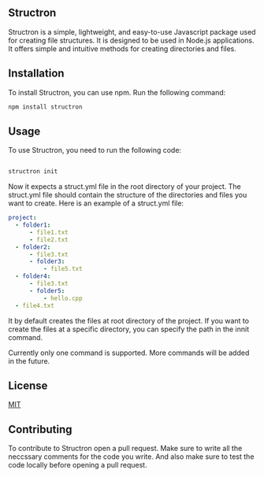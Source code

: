 ## Structron

Structron is a simple, lightweight, and easy-to-use Javascript package used for creating file structures. It is designed to be used in Node.js applications. It offers simple and intuitive methods for creating directories and files.

## Installation

To install Structron, you can use npm. Run the following command:

```bash
npm install structron
```

## Usage

To use Structron, you need to run the following code:

```bash

structron init

```

Now it expects a struct.yml file in the root directory of your project. The struct.yml file should contain the structure of the directories and files you want to create. Here is an example of a struct.yml file:

```yml
project:
  - folder1:
      - file1.txt
      - file2.txt
  - folder2:
      - file3.txt
      - folder3:
          - file5.txt
  - folder4:
      - file3.txt
      - folder5:
          - hello.cpp
  - file4.txt
```

It by default creates the files at root directory of the project. If you want to create the files at a specific directory, you can specify the path in the innit command.

Currently only one command is supported. More commands will be added in the future.

## License

[MIT](https://choosealicense.com/licenses/mit/)

## Contributing

To contribute to Structron open a pull request. Make sure to write all the neccssary comments for the code you write. And also make sure to test the code locally before opening a pull request.
